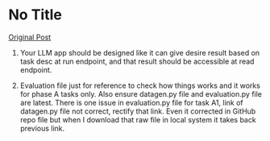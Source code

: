 # No Title

[Original Post](https://discourse.onlinedegree.iitm.ac.in/t/164277/602)

<ol>
<li>
<p>Your LLM app should be designed like it can give desire result based on task desc at run endpoint, and that result should be accessible at read endpoint.</p>
</li>
<li>
<p>Evaluation file just for reference to check how things works and it works for phase A tasks only. Also ensure datagen.py file and evaluation.py file are latest. There is one issue in evaluation.py file for task A1,  link of datagen.py file not correct, rectify that link. Even it corrected in GitHub repo file but when I download that raw file in local system it takes back previous link.</p>
</li>
</ol>